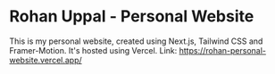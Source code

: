 # Rohan Uppal - Personal Website
This is my personal website, created using Next.js, Tailwind CSS and Framer-Motion. It's hosted using Vercel.
Link: https://rohan-personal-website.vercel.app/
